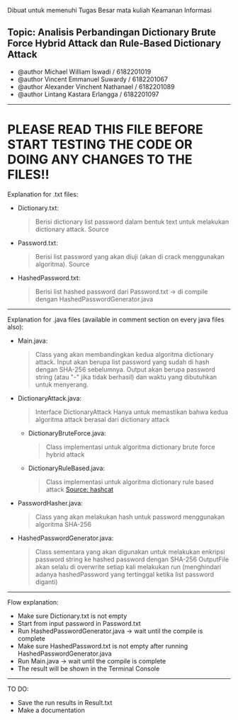 Dibuat untuk memenuhi Tugas Besar mata kuliah Keamanan Informasi

## Topic: Analisis Perbandingan Dictionary Brute Force Hybrid Attack dan Rule-Based Dictionary Attack
* @author Michael William Iswadi        / 6182201019
* @author Vincent Emmanuel Suwardy      / 6182201067
* @author Alexander Vinchent Nathanael  / 6182201089
* @author Lintang Kastara Erlangga      / 6182201097

---
# PLEASE READ THIS FILE BEFORE START TESTING THE CODE OR DOING ANY CHANGES TO THE FILES!!

Explanation for .txt files:
- Dictionary.txt: 
  > Berisi dictionary list password dalam bentuk text untuk melakukan dictionary attack.
  > Source
- Password.txt:
  > Berisi list password yang akan diuji (akan di crack menggunakan algoritma).
  > Source
- HashedPassword.txt: 
  > Berisi list hashed password dari Password.txt -> di compile dengan HashedPasswordGenerator.java

---

Explanation for .java files (available in comment section on every java files also):
- Main.java: 
  > Class yang akan membandingkan kedua algoritma dictionary attack.
  > Input akan berupa list password yang sudah di hash dengan SHA-256 sebelumnya.
  > Output akan berupa password string (atau "-" jika tidak berhasil) dan waktu yang dibutuhkan untuk menyerang.
- DictionaryAttack.java: 
  > Interface DictionaryAttack
  > Hanya untuk memastikan bahwa kedua algoritma attack berasal dari dictionary attack
    - DictionaryBruteForce.java: 
      > Class implementasi untuk algoritma dictionary brute force hybrid attack
    - DictionaryRuleBased.java: 
      > Class implementasi untuk algoritma dictionary rule based attack
      > [Source: hashcat](https://hashcat.net/wiki/doku.php?id=rule_based_attack)
- PasswordHasher.java: 
  > Class yang akan melakukan hash untuk password menggunakan algoritma SHA-256
- HashedPasswordGenerator.java: 
  > Class sementara yang akan digunakan untuk melakukan enkripsi password string ke hashed password dengan SHA-256
  > OutputFile akan selalu di overwrite setiap kali melakukan run (menghindari adanya hashedPassword yang tertinggal ketika list password diganti)

---

Flow explanation:
- Make sure Dictionary.txt is not empty
- Start from input password in Password.txt
- Run HashedPasswordGenerator.java -> wait until the compile is complete
- Make sure HashedPassword.txt is not empty after running HashedPasswordGenerator.java
- Run Main.java -> wait until the compile is complete
- The result will be shown in the Terminal Console

---

TO DO:
- Save the run results in Result.txt
- Make a documentation
